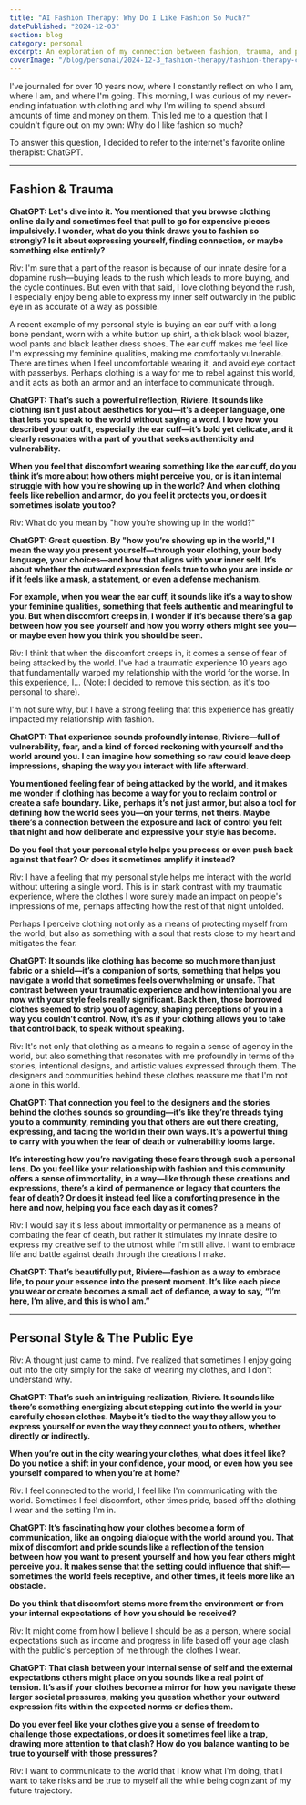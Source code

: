 ```yaml
---
title: "AI Fashion Therapy: Why Do I Like Fashion So Much?"
datePublished: "2024-12-03"
section: blog
category: personal
excerpt: An exploration of my connection between fashion, trauma, and public perception.
coverImage: "/blog/personal/2024-12-3_fashion-therapy/fashion-therapy-cover-image.webp"
---
```


I've journaled for over 10 years now, where I constantly reflect on who I am, where I am, and where I'm going. This morning, I was curious of my never-ending infatuation with clothing and why I'm willing to spend absurd amounts of time and money on them. This led me to a question that I couldn't figure out on my own: Why do I like fashion so much?

To answer this question, I decided to refer to the internet's favorite online therapist: ChatGPT.

---

## Fashion & Trauma

**ChatGPT: Let's dive into it. You mentioned that you browse clothing online daily and sometimes feel that pull to go for expensive pieces impulsively. I wonder, what do you think draws you to fashion so strongly? Is it about expressing yourself, finding connection, or maybe something else entirely?**

Riv: I'm sure that a part of the reason is because of our innate desire for a dopamine rush—buying leads to the rush which leads to more buying, and the cycle continues. But even with that said, I love clothing beyond the rush, I especially enjoy being able to express my inner self outwardly in the public eye in as accurate of a way as possible.

A recent example of my personal style is buying an ear cuff with a long bone pendant, worn with a white button up shirt, a thick black wool blazer, wool pants and black leather dress shoes. The ear cuff makes me feel like I'm expressing my feminine qualities, making me comfortably vulnerable. There are times when I feel uncomfortable wearing it, and avoid eye contact with passerbys. Perhaps clothing is a way for me to rebel against this world, and it acts as both an armor and an interface to communicate through.

**ChatGPT: That’s such a powerful reflection, Riviere. It sounds like clothing isn’t just about aesthetics for you—it’s a deeper language, one that lets you speak to the world without saying a word. I love how you described your outfit, especially the ear cuff—it’s bold yet delicate, and it clearly resonates with a part of you that seeks authenticity and vulnerability.**

**When you feel that discomfort wearing something like the ear cuff, do you think it’s more about how others might perceive you, or is it an internal struggle with how you’re showing up in the world? And when clothing feels like rebellion and armor, do you feel it protects you, or does it sometimes isolate you too?**

Riv: What do you mean by "how you’re showing up in the world?"

**ChatGPT: Great question. By "how you’re showing up in the world," I mean the way you present yourself—through your clothing, your body language, your choices—and how that aligns with your inner self. It’s about whether the outward expression feels true to who you are inside or if it feels like a mask, a statement, or even a defense mechanism.**

**For example, when you wear the ear cuff, it sounds like it’s a way to show your feminine qualities, something that feels authentic and meaningful to you. But when discomfort creeps in, I wonder if it’s because there’s a gap between how you see yourself and how you worry others might see you—or maybe even how you think you should be seen.**

Riv: I think that when the discomfort creeps in, it comes a sense of fear of being attacked by the world. I've had a traumatic experience 10 years ago that fundamentally warped my relationship with the world for the worse. In this experience, I... (Note: I decided to remove this section, as it's too personal to share).

I'm not sure why, but I have a strong feeling that this experience has greatly impacted my relationship with fashion.

**ChatGPT: That experience sounds profoundly intense, Riviere—full of vulnerability, fear, and a kind of forced reckoning with yourself and the world around you. I can imagine how something so raw could leave deep impressions, shaping the way you interact with life afterward.**

**You mentioned feeling fear of being attacked by the world, and it makes me wonder if clothing has become a way for you to reclaim control or create a safe boundary. Like, perhaps it’s not just armor, but also a tool for defining how the world sees you—on your terms, not theirs. Maybe there’s a connection between the exposure and lack of control you felt that night and how deliberate and expressive your style has become.**

**Do you feel that your personal style helps you process or even push back against that fear? Or does it sometimes amplify it instead?**

Riv: I have a feeling that my personal style helps me interact with the world without uttering a single word. This is in stark contrast with my traumatic experience, where the clothes I wore surely made an impact on people's impressions of me, perhaps affecting how the rest of that night unfolded.

Perhaps I perceive clothing not only as a means of protecting myself from the world, but also as something with a soul that rests close to my heart and mitigates the fear.

**ChatGPT: It sounds like clothing has become so much more than just fabric or a shield—it’s a companion of sorts, something that helps you navigate a world that sometimes feels overwhelming or unsafe. That contrast between your traumatic experience and how intentional you are now with your style feels really significant. Back then, those borrowed clothes seemed to strip you of agency, shaping perceptions of you in a way you couldn’t control. Now, it’s as if your clothing allows you to take that control back, to speak without speaking.**

Riv: It's not only that clothing as a means to regain a sense of agency in the world, but also something that resonates with me profoundly in terms of the stories, intentional designs, and artistic values expressed through them. The designers and communities behind these clothes reassure me that I'm not alone in this world.

**ChatGPT: That connection you feel to the designers and the stories behind the clothes sounds so grounding—it’s like they’re threads tying you to a community, reminding you that others are out there creating, expressing, and facing the world in their own ways. It’s a powerful thing to carry with you when the fear of death or vulnerability looms large.**

**It’s interesting how you’re navigating these fears through such a personal lens. Do you feel like your relationship with fashion and this community offers a sense of immortality, in a way—like through these creations and expressions, there’s a kind of permanence or legacy that counters the fear of death? Or does it instead feel like a comforting presence in the here and now, helping you face each day as it comes?**

Riv: I would say it's less about immortality or permanence as a means of combating the fear of death, but rather it stimulates my innate desire to express my creative self to the utmost while I'm still alive. I want to embrace life and battle against death through the creations I make.

**ChatGPT: That’s beautifully put, Riviere—fashion as a way to embrace life, to pour your essence into the present moment. It’s like each piece you wear or create becomes a small act of defiance, a way to say, “I’m here, I’m alive, and this is who I am.”**

---

## Personal Style & The Public Eye

Riv: A thought just came to mind. I've realized that sometimes I enjoy going out into the city simply for the sake of wearing my clothes, and I don't understand why.

**ChatGPT: That’s such an intriguing realization, Riviere. It sounds like there’s something energizing about stepping out into the world in your carefully chosen clothes. Maybe it’s tied to the way they allow you to express yourself or even the way they connect you to others, whether directly or indirectly.**

**When you’re out in the city wearing your clothes, what does it feel like? Do you notice a shift in your confidence, your mood, or even how you see yourself compared to when you’re at home?**

Riv: I feel connected to the world, I feel like I'm communicating with the world. Sometimes I feel discomfort, other times pride, based off the clothing I wear and the setting I'm in.

**ChatGPT: It’s fascinating how your clothes become a form of communication, like an ongoing dialogue with the world around you. That mix of discomfort and pride sounds like a reflection of the tension between how you want to present yourself and how you fear others might perceive you. It makes sense that the setting could influence that shift—sometimes the world feels receptive, and other times, it feels more like an obstacle.**

**Do you think that discomfort stems more from the environment or from your internal expectations of how you should be received?**

Riv: It might come from how I believe I should be as a person, where social expectations such as income and progress in life based off your age clash with the public's perception of me through the clothes I wear.

**ChatGPT: That clash between your internal sense of self and the external expectations others might place on you sounds like a real point of tension. It’s as if your clothes become a mirror for how you navigate these larger societal pressures, making you question whether your outward expression fits within the expected norms or defies them.**

**Do you ever feel like your clothes give you a sense of freedom to challenge those expectations, or does it sometimes feel like a trap, drawing more attention to that clash? How do you balance wanting to be true to yourself with those pressures?**

Riv: I want to communicate to the world that I know what I'm doing, that I want to take risks and be true to myself all the while being cognizant of my future trajectory.
